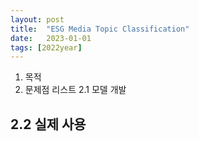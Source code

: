 ```yaml
---
layout: post
title:  "ESG Media Topic Classification"
date:   2023-01-01
tags: [2022year]
---
```



1. 목적 
2. 문제점 리스트 
2.1 모델 개발 

2.2 실제 사용 
- 




